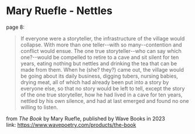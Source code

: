 # Mary Ruefle - Nettles

page 8:  
> If everyone were a storyteller, the infrastructure of the village would collapse. With more than one teller--with so many--contention and conflict would ensue. The one true storyteller--who can say which one?--would be compelled to retire to a cave and sit silent for ten years, eating nothing but nettles and drinking the tea that can be made from them. When he (she? they?) came out, the village would be going about its daily business, digging tubers, nursing babies, drying meat, all of which had already been put into a story by everyone else, so that no story would be left to tell, except the story of the one true storyteller, how he had lived in a cave for ten years, nettled by his own silence, and had at last emerged and found no one willing to listen.  

from *The Book* by Mary Ruefle, published by Wave Books in 2023  
link: https://www.wavepoetry.com/products/the-book  
